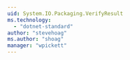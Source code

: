 ```yaml
---
uid: System.IO.Packaging.VerifyResult
ms.technology: 
  - "dotnet-standard"
author: "stevehoag"
ms.author: "shoag"
manager: "wpickett"
---
```

